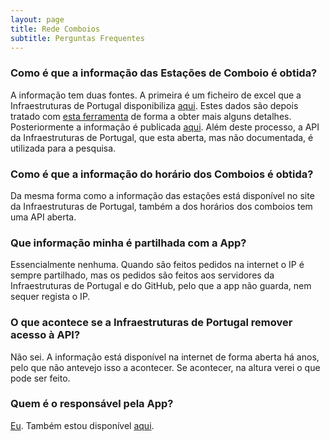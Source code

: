 ```yaml
---
layout: page
title: Rede Comboios
subtitle: Perguntas Frequentes
---
```


### Como é que a informação das Estações de Comboio é obtida?
A informação tem duas fontes. A primeira é um ficheiro de excel que a Infraestruturas de Portugal disponibiliza [aqui](https://dados.gov.pt/pt/datasets/estacoes-e-apeadeiros/). Estes dados são depois tratado com [esta ferramenta](https://github.com/joaoc-pires/macos-app-ptstations) de forma a obter mais alguns detalhes. Posteriormente a informação é publicada [aqui](https://dados.gov.pt/pt/datasets/estacoes-e-apeadeiros-dos-caminhos-de-ferro-portugueses/).
Além deste processo, a API da Infraestruturas de Portugal, que esta aberta, mas não documentada, é utilizada para a pesquisa.

### Como é que a informação do horário dos Comboios é obtida?
Da mesma forma como a informação das estações está disponível no site da Infraestruturas de Portugal, também a dos horários dos comboios tem uma API aberta.

### Que informação minha é partilhada com a App?
Essencialmente nenhuma. Quando são feitos pedidos na internet o IP é sempre partilhado, mas os pedidos são feitos aos servidores da Infraestruturas de Portugal e do GitHub, pelo que a app não guarda, nem sequer regista o IP.

### O que acontece se a Infraestruturas de Portugal remover acesso à API?
Não sei. A informação está disponível na internet de forma aberta há anos, pelo que não antevejo isso a acontecer. Se acontecer, na altura verei o que pode ser feito.

### Quem é o responsável pela App?
[Eu](https://joaopires.com). Também estou disponível [aqui](mailto:developer@joaopires.com).
